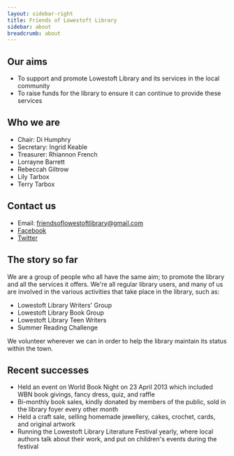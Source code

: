```yaml
---
layout: sidebar-right
title: Friends of Lowestoft Library
sidebar: about
breadcrumb: about
---
```

## Our aims

* To support and promote Lowestoft Library and its services in the local community
* To raise funds for the library to ensure it can continue to provide these services

## Who we are

* Chair: Di Humphry
* Secretary: Ingrid Keable
* Treasurer: Rhiannon French
* Lorrayne Barrett
* Rebeccah Giltrow
* Lily Tarbox
* Terry Tarbox

## Contact us

* Email: friendsoflowestoftlibrary@gmail.com
* [Facebook](https://www.facebook.com/Friends.of.Lowestoft.Library)
* [Twitter](https://twitter.com/FriendsOfLowLib)

## The story so far

We are a group of people who all have the same aim; to promote the library and all the services it offers. We're all regular library users, and many of us are involved in the various activities that take place in the library, such as:

* Lowestoft Library Writers' Group
* Lowestoft Library Book Group
* Lowestoft Library Teen Writers
* Summer Reading Challenge

We volunteer wherever we can in order to help the library maintain its status within the town.

## Recent successes

* Held an event on World Book Night on 23 April 2013 which included WBN book givings, fancy dress, quiz, and raffle
* Bi-monthly book sales, kindly donated by members of the public, sold in the library foyer every other month
* Held a craft sale, selling homemade jewellery, cakes, crochet, cards, and original artwork
* Running the Lowestoft Library Literature Festival yearly, where local authors talk about their work, and put on children's events during the festival
